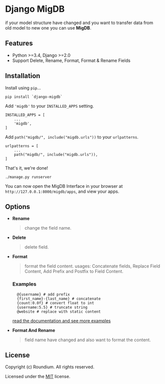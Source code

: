 # Django MigDB

if your model structure have changed and you want to transfer data from old model to new one you can use **MigDB**.

## Features

- Python >=3.4, Django >=2.0
- Support Delete, Rename, Format, Format & Rename Fields

## Installation

Install using `pip`...

    pip install `django-migdb`

Add `'migdb'` to your `INSTALLED_APPS` setting.

    INSTALLED_APPS = [
        ...
        'migdb',
    ]

Add `path("migdb/", include("migdb.urls"))` to your `urlpatterns`.

    urlpatterns = [
        ...
        path("migdb/", include("migdb.urls")),
    ]

That's it, we're done!

    ./manage.py runserver

You can now open the MigDB Interface in your browser at `http://127.0.0.1:8000/migdb/apps`, and view your apps.

## Options

- **Rename**
    > change the field name.
- **Delete**
    > delete field.
- **Format**
    > format the field content. usages: Concatenate fields, Replace Field Content, Add Prefix and Postfix to Field Content.

    ### Examples

        @{username} # add prefix
        {first_name}-{last_name} # concatenate
        {count:0.0f} # convert float to int
        {username:5.5} # truncate string
        @website # replace with static content
    [read the documentation and see more examples](https://docs.python.org/3/library/string.html#format-examples)
- **Format And Rename**
    > field name have changed and also want to format the content.

## License

Copyright (c) Roundium. All rights reserved.

Licensed under the [MIT](LICENSE) license.
